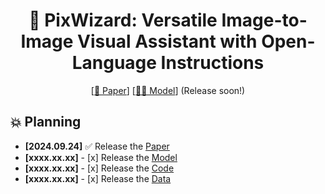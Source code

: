 <div align="center">

# 🧙 PixWizard: Versatile Image-to-Image Visual Assistant with Open-Language Instructions

</div>

<div align="center">

<!-- [[🌐 Project Page](https://draw-and-understand.github.io/)]  -->
[[📖 Paper](https://arxiv.org/abs/2403.20271)] [[🤗🤖️ Model]()] (Release soon!)
<!-- [[🎮 Demo]()] -->

</div>


## 💥 Planning

- **[2024.09.24]** ✅ Release the [Paper]()
- **[xxxx.xx.xx]** - [x] Release the [Model]()
- **[xxxx.xx.xx]** - [x] Release the [Code]()
- **[xxxx.xx.xx]** - [x] Release the [Data]()
   